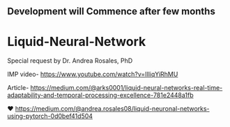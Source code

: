 ## Development will Commence after few months
# Liquid-Neural-Network
Special request by Dr. Andrea Rosales, PhD

IMP video- https://www.youtube.com/watch?v=IlliqYiRhMU

Article- https://medium.com/@arks0001/liquid-neural-networks-real-time-adaptability-and-temporal-processing-excellence-781e2448a1fb

❤ https://medium.com/@andrea.rosales08/liquid-neuronal-networks-using-pytorch-0d0bef41d504
